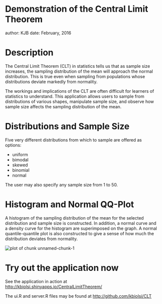 Demonstration of the Central Limit Theorem
========================================================
author: KJB
date: February, 2016

Description
========================================================

The Central Limit Theorem (CLT) in statistics tells us that as sample size increases, the sampling distribution of the mean will approach the normal distribution. This is true even when sampling from populations whose distributions deviate markedly from normality.
 
The workings and implications of the CLT are often difficult for learners of statistics to understand. This application allows users to sample from distributions of various shapes, manipulate sample size, and observe how sample size affects the sampling distribution of the mean. 

Distributions and Sample Size
========================================================

Five very different distributions from which to sample are offered as options: 
- uniform
- bimodal
- skewed
- binomial
- normal 

The user may also specify any sample size from 1 to 50.

Histogram and Normal QQ-Plot
========================================================

A histogram of the sampling distribution of the mean for the selected distribution and sample size is constructed. In addition, a normal curve and a density curve for the histogram are superimposed on the graph. A normal quantile-quantile plot is also constructed to give a sense of how much the distribution deviates from normality.

![plot of chunk unnamed-chunk-1](CLTslides-figure/unnamed-chunk-1-1.png)

Try out the application now
========================================================

See the application in action at http://kbiolsi.shinyapps.io/CentralLimitTheorem/

The ui.R and server.R files may be found at http://github.com/kbiolsi/CLT
